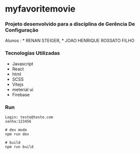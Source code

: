 # myfavoritemovie


### Projeto desenvolvido para a disciplina de Gerência De Configuração
Alunos : * RENAN STEIGER, * JOAO HENRIQUE ROSSATO FILHO

### Tecnologias Utilizadas
* Javascript
* React
* html
* SCSS
* Vitejs
* meterial ui
* Firebase
          
### Run

```
Login: teste@teste.com
senha:123456

# dev mode
npm run dev

# build
npm run build
```
